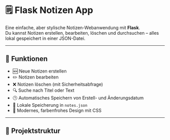 # 🗒️ Flask Notizen App

Eine einfache, aber stylische Notizen-Webanwendung mit **Flask**.  
Du kannst Notizen erstellen, bearbeiten, löschen und durchsuchen – alles lokal gespeichert in einer JSON-Datei.

---

## 🚀 Funktionen

- 🆕 Neue Notizen erstellen  
- ✏️ Notizen bearbeiten  
- ❌ Notizen löschen (mit Sicherheitsabfrage)  
- 🔍 Suche nach Titel oder Text  
- 🕒 Automatisches Speichern von Erstell- und Änderungsdatum  
- 💾 Lokale Speicherung in `notes.json`  
- 💅 Modernes, farbenfrohes Design mit CSS  

---

## 📁 Projektstruktur

